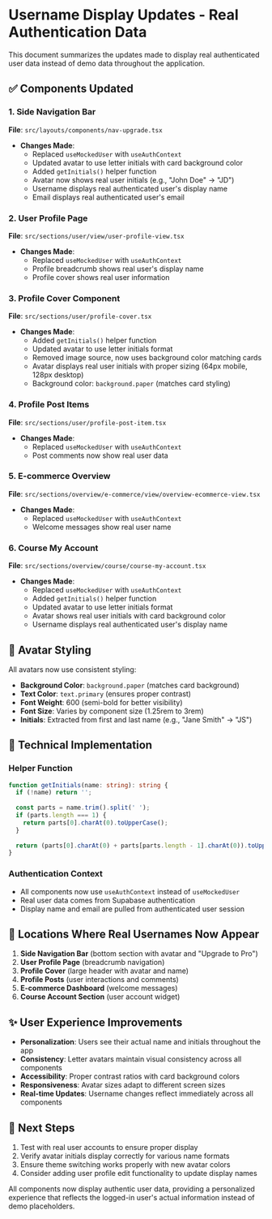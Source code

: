 # Username Display Updates - Real Authentication Data

This document summarizes the updates made to display real authenticated user data instead of demo data throughout the application.

## ✅ Components Updated

### 1. **Side Navigation Bar**
**File**: `src/layouts/components/nav-upgrade.tsx`
- **Changes Made**:
  - Replaced `useMockedUser` with `useAuthContext`
  - Updated avatar to use letter initials with card background color
  - Added `getInitials()` helper function
  - Avatar now shows real user initials (e.g., "John Doe" → "JD")
  - Username displays real authenticated user's display name
  - Email displays real authenticated user's email

### 2. **User Profile Page**
**File**: `src/sections/user/view/user-profile-view.tsx`
- **Changes Made**:
  - Replaced `useMockedUser` with `useAuthContext`
  - Profile breadcrumb shows real user's display name
  - Profile cover shows real user information

### 3. **Profile Cover Component**
**File**: `src/sections/user/profile-cover.tsx`
- **Changes Made**:
  - Added `getInitials()` helper function
  - Updated avatar to use letter initials format
  - Removed image source, now uses background color matching cards
  - Avatar displays real user initials with proper sizing (64px mobile, 128px desktop)
  - Background color: `background.paper` (matches card styling)

### 4. **Profile Post Items**
**File**: `src/sections/user/profile-post-item.tsx`
- **Changes Made**:
  - Replaced `useMockedUser` with `useAuthContext`
  - Post comments now show real user data

### 5. **E-commerce Overview**
**File**: `src/sections/overview/e-commerce/view/overview-ecommerce-view.tsx`
- **Changes Made**:
  - Replaced `useMockedUser` with `useAuthContext`
  - Welcome messages show real user name

### 6. **Course My Account**
**File**: `src/sections/overview/course/course-my-account.tsx`
- **Changes Made**:
  - Replaced `useMockedUser` with `useAuthContext`
  - Added `getInitials()` helper function
  - Updated avatar to use letter initials format
  - Avatar shows real user initials with card background color
  - Username displays real authenticated user's display name

## 🎨 **Avatar Styling**

All avatars now use consistent styling:
- **Background Color**: `background.paper` (matches card background)
- **Text Color**: `text.primary` (ensures proper contrast)
- **Font Weight**: 600 (semi-bold for better visibility)
- **Font Size**: Varies by component size (1.25rem to 3rem)
- **Initials**: Extracted from first and last name (e.g., "Jane Smith" → "JS")

## 🔧 **Technical Implementation**

### Helper Function
```typescript
function getInitials(name: string): string {
  if (!name) return '';
  
  const parts = name.trim().split(' ');
  if (parts.length === 1) {
    return parts[0].charAt(0).toUpperCase();
  }
  
  return (parts[0].charAt(0) + parts[parts.length - 1].charAt(0)).toUpperCase();
}
```

### Authentication Context
- All components now use `useAuthContext` instead of `useMockedUser`
- Real user data comes from Supabase authentication
- Display name and email are pulled from authenticated user session

## 📍 **Locations Where Real Usernames Now Appear**

1. **Side Navigation Bar** (bottom section with avatar and "Upgrade to Pro")
2. **User Profile Page** (breadcrumb navigation)
3. **Profile Cover** (large header with avatar and name)
4. **Profile Posts** (user interactions and comments)
5. **E-commerce Dashboard** (welcome messages)
6. **Course Account Section** (user account widget)

## ✨ **User Experience Improvements**

- **Personalization**: Users see their actual name and initials throughout the app
- **Consistency**: Letter avatars maintain visual consistency across all components
- **Accessibility**: Proper contrast ratios with card background colors
- **Responsiveness**: Avatar sizes adapt to different screen sizes
- **Real-time Updates**: Username changes reflect immediately across all components

## 🚀 **Next Steps**

1. Test with real user accounts to ensure proper display
2. Verify avatar initials display correctly for various name formats
3. Ensure theme switching works properly with new avatar colors
4. Consider adding user profile edit functionality to update display names

All components now display authentic user data, providing a personalized experience that reflects the logged-in user's actual information instead of demo placeholders.
